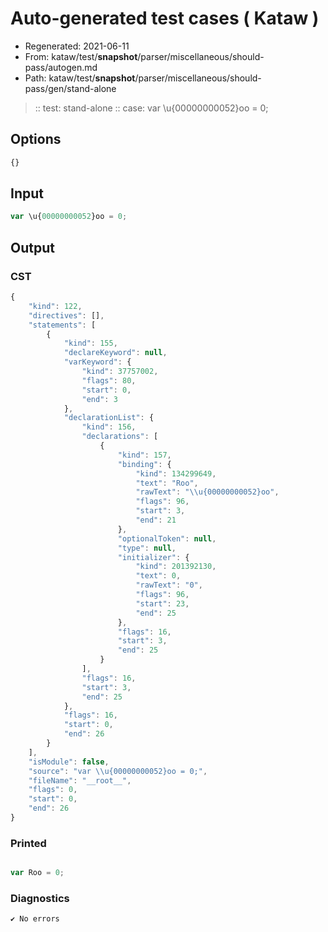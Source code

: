 # Auto-generated test cases ( Kataw )
- Regenerated: 2021-06-11
- From: kataw/test/__snapshot__/parser/miscellaneous/should-pass/autogen.md
- Path: kataw/test/__snapshot__/parser/miscellaneous/should-pass/gen/stand-alone
> :: test: stand-alone
> :: case: var \u{00000000052}oo = 0;
## Options

`````js
{}
`````
## Input

`````js
var \u{00000000052}oo = 0;
`````
## Output

### CST

```javascript
{
    "kind": 122,
    "directives": [],
    "statements": [
        {
            "kind": 155,
            "declareKeyword": null,
            "varKeyword": {
                "kind": 37757002,
                "flags": 80,
                "start": 0,
                "end": 3
            },
            "declarationList": {
                "kind": 156,
                "declarations": [
                    {
                        "kind": 157,
                        "binding": {
                            "kind": 134299649,
                            "text": "Roo",
                            "rawText": "\\u{00000000052}oo",
                            "flags": 96,
                            "start": 3,
                            "end": 21
                        },
                        "optionalToken": null,
                        "type": null,
                        "initializer": {
                            "kind": 201392130,
                            "text": 0,
                            "rawText": "0",
                            "flags": 96,
                            "start": 23,
                            "end": 25
                        },
                        "flags": 16,
                        "start": 3,
                        "end": 25
                    }
                ],
                "flags": 16,
                "start": 3,
                "end": 25
            },
            "flags": 16,
            "start": 0,
            "end": 26
        }
    ],
    "isModule": false,
    "source": "var \\u{00000000052}oo = 0;",
    "fileName": "__root__",
    "flags": 0,
    "start": 0,
    "end": 26
}
```

### Printed

```javascript

var Roo = 0;
```

### Diagnostics

```javascript
✔ No errors
```

